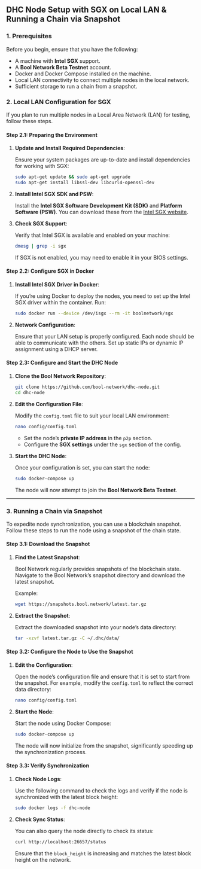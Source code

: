 ## **DHC Node Setup with SGX on Local LAN & Running a Chain via Snapshot**

### **1. Prerequisites**
Before you begin, ensure that you have the following:

- A machine with **Intel SGX** support.
- A **Bool Network Beta Testnet** account.
- Docker and Docker Compose installed on the machine.
- Local LAN connectivity to connect multiple nodes in the local network.
- Sufficient storage to run a chain from a snapshot.

### **2. Local LAN Configuration for SGX**
If you plan to run multiple nodes in a Local Area Network (LAN) for testing, follow these steps.

#### **Step 2.1: Preparing the Environment**

1. **Update and Install Required Dependencies**:

   Ensure your system packages are up-to-date and install dependencies for working with SGX:

   ```bash
   sudo apt-get update && sudo apt-get upgrade
   sudo apt-get install libssl-dev libcurl4-openssl-dev
   ```

2. **Install Intel SGX SDK and PSW**:

   Install the **Intel SGX Software Development Kit (SDK)** and **Platform Software (PSW)**. You can download these from the [Intel SGX website](https://www.intel.com/content/www/us/en/developer/articles/tool/intel-software-guard-extensions-sdk.html).

3. **Check SGX Support**:

   Verify that Intel SGX is available and enabled on your machine:

   ```bash
   dmesg | grep -i sgx
   ```

   If SGX is not enabled, you may need to enable it in your BIOS settings.

#### **Step 2.2: Configure SGX in Docker**

1. **Install Intel SGX Driver in Docker**:

   If you’re using Docker to deploy the nodes, you need to set up the Intel SGX driver within the container. Run:

   ```bash
   sudo docker run --device /dev/isgx --rm -it boolnetwork/sgx
   ```

2. **Network Configuration**:

   Ensure that your LAN setup is properly configured. Each node should be able to communicate with the others. Set up static IPs or dynamic IP assignment using a DHCP server.

#### **Step 2.3: Configure and Start the DHC Node**

1. **Clone the Bool Network Repository**:

   ```bash
   git clone https://github.com/bool-network/dhc-node.git
   cd dhc-node
   ```

2. **Edit the Configuration File**:

   Modify the `config.toml` file to suit your local LAN environment:

   ```bash
   nano config/config.toml
   ```

   - Set the node’s **private IP address** in the `p2p` section.
   - Configure the **SGX settings** under the `sgx` section of the config.

3. **Start the DHC Node**:

   Once your configuration is set, you can start the node:

   ```bash
   sudo docker-compose up
   ```

   The node will now attempt to join the **Bool Network Beta Testnet**.

---

### **3. Running a Chain via Snapshot**

To expedite node synchronization, you can use a blockchain snapshot. Follow these steps to run the node using a snapshot of the chain state.

#### **Step 3.1: Download the Snapshot**

1. **Find the Latest Snapshot**:

   Bool Network regularly provides snapshots of the blockchain state. Navigate to the Bool Network’s snapshot directory and download the latest snapshot.

   Example:

   ```bash
   wget https://snapshots.bool.network/latest.tar.gz
   ```

2. **Extract the Snapshot**:

   Extract the downloaded snapshot into your node’s data directory:

   ```bash
   tar -xzvf latest.tar.gz -C ~/.dhc/data/
   ```

#### **Step 3.2: Configure the Node to Use the Snapshot**

1. **Edit the Configuration**:

   Open the node’s configuration file and ensure that it is set to start from the snapshot. For example, modify the `config.toml` to reflect the correct data directory:

   ```bash
   nano config/config.toml
   ```

2. **Start the Node**:

   Start the node using Docker Compose:

   ```bash
   sudo docker-compose up
   ```

   The node will now initialize from the snapshot, significantly speeding up the synchronization process.

#### **Step 3.3: Verify Synchronization**

1. **Check Node Logs**:

   Use the following command to check the logs and verify if the node is synchronized with the latest block height:

   ```bash
   sudo docker logs -f dhc-node
   ```

2. **Check Sync Status**:

   You can also query the node directly to check its status:

   ```bash
   curl http://localhost:26657/status
   ```

   Ensure that the `block_height` is increasing and matches the latest block height on the network.
